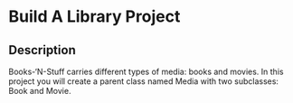 # Build A Library Project

## Description

Books-‘N-Stuff carries  different types of media: books and movies. In this project you will create a parent class named Media with two subclasses: Book and Movie.